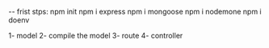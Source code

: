 -- frist stps:
npm init
npm i express
npm i mongoose
npm i nodemone
npm i doenv


1- model 
2- compile the model
3- route 
4- controller 

